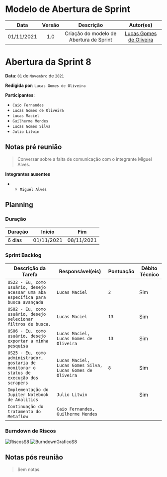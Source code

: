 # Modelo de Abertura de Sprint

|    Data    | Versão |         Descrição         |           Autor(es)           |
| :--------: | :----: | :-----------------------: | :---------------------------: |
| 01/11/2021 |  1.0   | Criação do modelo de Abertura de Sprint | [Lucas Gomes de Oliveira](http://github.com/LGomees) |

# Abertura da Sprint 8

**Data**: ```01``` de ```Novembro``` de ```2021```

**Redigida por**: ```Lucas Gomes de Oliveira```

**Participantes**: 
* ```Caio Fernandes```
* ```Lucas Gomes de Oliveira```
* ```Lucas Maciel```
* ```Guilherme Mendes```
* ```Lucas Gomes Silva```
* ```Julio Litwin```

## Notas pré reunião

> Conversar sobre a falta de comunicação com o integrante Miguel Alves.

**Integrantes ausentes**
* * ```Miguel Alves```

## Planning

### Duração

| Duração |   Início   |     Fim    |
| ------- | ---------- | ---------- |
| 6 dias  | 01/11/2021 | 08/11/2021 |

### Sprint Backlog

| Descrição da Tarefa | Responsável(eis) | Pontuação | Débito Técnico |
| ------------------- | ---------------- | --------- | -------------- |
| ```US22 - Eu, como usuário, desejo acessar uma aba específica para busca avançada``` | ```Lucas Maciel``` | ```2``` | Sim |
| ```US02 - Eu, como usuário, desejo selecionar filtros de busca.``` | ```Lucas Maciel``` | ```13``` | Sim |
| ```US06 - Eu, como usuário, desejo exportar a minha pesquisa``` | ```Lucas Maciel, Lucas Gomes de Oliveira``` | ```13``` | Sim |
| ```US25 - Eu, como administrador, gostaria de monitorar o status de execução dos scrapers``` | ```Lucas Maciel, Lucas Gomes Silva, Lucas Gomes de Oliveira``` | ```8``` | Sim |
| ```Implementação do Jupiter Notebook de Analitics``` | ```Julio Litwin``` |  | Sim |
| ```Continuação do tratamento do Metaflow``` | ```Caio Fernandes, Guilherme Mendes``` |  |  |

### Burndown de Riscos
![RiscosS8](https://i.imgur.com/Ovu9YfF.png)
![BurndownGraficoS8](https://i.imgur.com/46Al2Y6.png)


## Notas pós reunião

> Sem notas.
